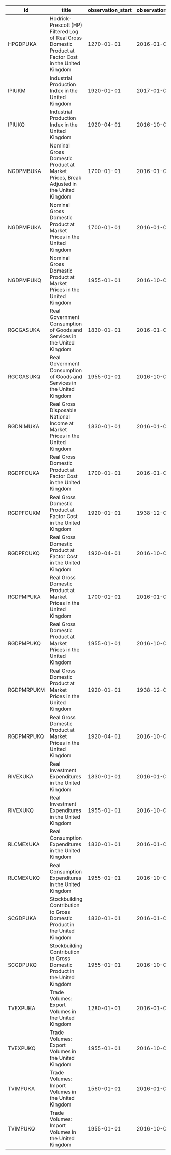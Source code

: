 | id         | title                                                                                                  | observation_start   | observation_end   |
|------------|--------------------------------------------------------------------------------------------------------|---------------------|-------------------|
| HPGDPUKA   | Hodrick-Prescott (HP) Filtered Log of Real Gross Domestic Product at Factor Cost in the United Kingdom | 1270-01-01          | 2016-01-01        |
| IPIUKM     | Industrial Production Index in the United Kingdom                                                      | 1920-01-01          | 2017-01-01        |
| IPIUKQ     | Industrial Production Index in the United Kingdom                                                      | 1920-04-01          | 2016-10-01        |
| NGDPMBUKA  | Nominal Gross Domestic Product at Market Prices, Break Adjusted in the United Kingdom                  | 1700-01-01          | 2016-01-01        |
| NGDPMPUKA  | Nominal Gross Domestic Product at Market Prices in the United Kingdom                                  | 1700-01-01          | 2016-01-01        |
| NGDPMPUKQ  | Nominal Gross Domestic Product at Market Prices in the United Kingdom                                  | 1955-01-01          | 2016-10-01        |
| RGCGASUKA  | Real Government Consumption of Goods and Services in the United Kingdom                                | 1830-01-01          | 2016-01-01        |
| RGCGASUKQ  | Real Government Consumption of Goods and Services in the United Kingdom                                | 1955-01-01          | 2016-10-01        |
| RGDNIMUKA  | Real Gross Disposable National Income at Market Prices in the United Kingdom                           | 1830-01-01          | 2016-01-01        |
| RGDPFCUKA  | Real Gross Domestic Product at Factor Cost in the United Kingdom                                       | 1700-01-01          | 2016-01-01        |
| RGDPFCUKM  | Real Gross Domestic Product at Factor Cost in the United Kingdom                                       | 1920-01-01          | 1938-12-01        |
| RGDPFCUKQ  | Real Gross Domestic Product at Factor Cost in the United Kingdom                                       | 1920-04-01          | 2016-10-01        |
| RGDPMPUKA  | Real Gross Domestic Product at Market Prices in the United Kingdom                                     | 1700-01-01          | 2016-01-01        |
| RGDPMPUKQ  | Real Gross Domestic Product at Market Prices in the United Kingdom                                     | 1955-01-01          | 2016-10-01        |
| RGDPMRPUKM | Real Gross Domestic Product at Market Prices in the United Kingdom                                     | 1920-01-01          | 1938-12-01        |
| RGDPMRPUKQ | Real Gross Domestic Product at Market Prices in the United Kingdom                                     | 1920-04-01          | 2016-10-01        |
| RIVEXUKA   | Real Investment Expenditures in the United Kingdom                                                     | 1830-01-01          | 2016-01-01        |
| RIVEXUKQ   | Real Investment Expenditures in the United Kingdom                                                     | 1955-01-01          | 2016-10-01        |
| RLCMEXUKA  | Real Consumption Expenditures in the United Kingdom                                                    | 1830-01-01          | 2016-01-01        |
| RLCMEXUKQ  | Real Consumption Expenditures in the United Kingdom                                                    | 1955-01-01          | 2016-10-01        |
| SCGDPUKA   | Stockbuilding Contribution to Gross Domestic Product in the United Kingdom                             | 1830-01-01          | 2016-01-01        |
| SCGDPUKQ   | Stockbuilding Contribution to Gross Domestic Product in the United Kingdom                             | 1955-01-01          | 2016-10-01        |
| TVEXPUKA   | Trade Volumes: Export Volumes in the United Kingdom                                                    | 1280-01-01          | 2016-01-01        |
| TVEXPUKQ   | Trade Volumes: Export Volumes in the United Kingdom                                                    | 1955-01-01          | 2016-10-01        |
| TVIMPUKA   | Trade Volumes: Import Volumes in the United Kingdom                                                    | 1560-01-01          | 2016-01-01        |
| TVIMPUKQ   | Trade Volumes: Import Volumes in the United Kingdom                                                    | 1955-01-01          | 2016-10-01        |